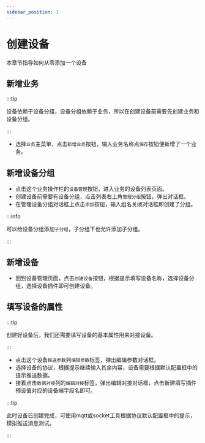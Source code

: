 ```yaml
---
sidebar_position: 3
---
```


# 创建设备

本章节指导如何从零添加一个设备

## 新增业务

:::tip

设备依赖于设备分组，设备分组依赖于业务，所以在创建设备前需要先创建业务和设备分组。

:::

* 选择`业务`主菜单，点击`新增业务`按钮，输入业务名称点`保存`按钮便新增了一个业务。

## 新增设备分组

* 点击这个业务操作栏的`设备管理`按钮，进入业务的设备列表页面。
* 创建设备前需要有设备分组，点击列表右上角`管理分组`按钮，弹出对话框。
* 在管理设备分组对话框上点击`添加`按钮，输入组名关闭对话框即创建了分组。

:::info

可以给设备分组添加`子分组`，子分组下也允许添加子分组。

:::

## 新增设备

* 回到设备管理页面，点击`创建设备`按钮，根据提示填写设备名称，选择设备分组，选择设备插件即可创建设备。

## 填写设备的属性

:::tip

创建好设备后，我们还需要填写设备的基本属性用来对接设备。

:::

* 点击这个设备`推送参数`列`编辑参数`标签，弹出编辑参数对话框。
* 选择设备的协议，根据提示继续输入其余内容，设备需要根据默认配置框中的提示推送数据。
* 接着点击`数据对接`列的`编辑对接`标签，弹出编辑对接对话框，点击新建填写插件预设值对应的设备端字段名即可。

:::tip

此时设备已创建完成，可使用mqtt或socket工具根据协议默认配置框中的提示，模拟推送消息测试。

:::
